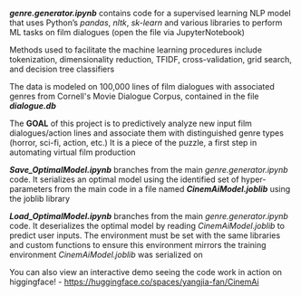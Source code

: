 **_genre.generator.ipynb_** contains code for a supervised learning NLP model that uses Python’s _pandas_, _nltk_, _sk-learn_ and various libraries to perform ML tasks on film dialogues (open the file via JupyterNotebook)

Methods used to facilitate the machine learning procedures include tokenization, dimensionality reduction, TFIDF, cross-validation, grid search, and decision tree classifiers

The data is modeled on 100,000 lines of film dialogues with associated genres from Cornell's Movie Dialogue Corpus, contained in the file **_dialogue.db_**

The **GOAL** of this project is to predictively analyze new input film dialogues/action lines and associate them with distinguished genre types (horror, sci-fi, action, etc.) It is a piece of the puzzle, a first step in automating virtual film production

**_Save_OptimalModel.ipynb_** branches from the main _genre.generator.ipynb_ code. It serializes an optimal model using the identified set of hyper-parameters from the main code in a file named **_CinemAiModel.joblib_** using the joblib library

**_Load_OptimalModel.ipynb_** branches from the main _genre.generator.ipynb_ code. It deserializes the optimal model by reading _CinemAiModel.joblib_ to predict user inputs. The environment must be set with the same libraries and custom functions to ensure this environment mirrors the training environment _CinemAiModel.joblib_  was serialized on

You can also view an interactive demo seeing the code work in action on higgingface! - https://huggingface.co/spaces/yangjia-fan/CinemAi
